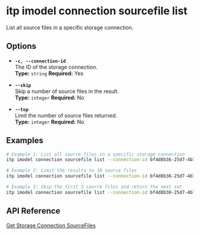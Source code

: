 # itp imodel connection sourcefile list

List all source files in a specific storage connection.

## Options

- **`-c, --connection-id`**  
  The ID of the storage connection.  
  **Type:** `string` **Required:** Yes

- **`--skip`**  
  Skip a number of source files in the result.  
  **Type:** `integer` **Required:** No

- **`--top`**  
  Limit the number of source files returned.  
  **Type:** `integer` **Required:** No

## Examples

```bash
# Example 1: List all source files in a specific storage connection
itp imodel connection sourcefile list --connection-id bf4d8b36-25d7-4b72-b38b-12c1f0325f42

# Example 2: Limit the results to 10 source files
itp imodel connection sourcefile list --connection-id bf4d8b36-25d7-4b72-b38b-12c1f0325f42 --top 10

# Example 3: Skip the first 5 source files and return the next set
itp imodel connection sourcefile list --connection-id bf4d8b36-25d7-4b72-b38b-12c1f0325f42 --skip 5
```

## API Reference

[Get Storage Connection SourceFiles](https://developer.bentley.com/apis/synchronization/operations/get-storage-connection-sourcefiles/)